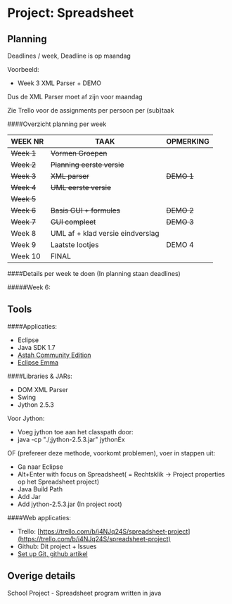 Project: Spreadsheet
====================


Planning
--------

Deadlines / week, Deadline is op maandag

Voorbeeld: 
* Week 3 XML Parser + DEMO

Dus de XML Parser moet af zijn voor maandag

Zie Trello voor de assignments per persoon per (sub)taak

####Overzicht planning per week 

| WEEK NR | TAAK                             | OPMERKING |
|---------|----------------------------------|-----------|
| ~~Week 1~~  | ~~Vormen Groepen~~                   |           |
| ~~Week 2~~  | ~~Planning eerste versie~~           |           |
| ~~Week 3~~  | ~~XML parser~~                      | ~~DEMO 1~~    |
| ~~Week 4~~  | ~~UML eerste versie~~                |           |
| ~~Week 5~~  |                                  |           |
| ~~Week 6~~  | ~~Basis GUI + formules~~             | ~~DEMO 2~~    |
| ~~Week 7~~  | ~~GUI compleet~~                     | ~~DEMO 3~~    |
| Week 8  | UML af + klad versie eindverslag |           |
| Week 9  | Laatste lootjes                  | DEMO 4    |
| Week 10 | FINAL                            |           |


####Details per week te doen (In planning staan deadlines)

#####Week 6:


Tools
-----

####Applicaties:
* Eclipse
* Java SDK 1.7
* [Astah Community Edition](http://astah.net/editions/community)
* [Eclipse Emma](http://www.eclemma.org/installation.html)


####Libraries & JARs:
* DOM XML Parser
* Swing
* Jython 2.5.3

Voor Jython:
* Voeg jython toe  aan het classpath door:
* java -cp "./;jython-2.5.3.jar" jythonEx


OF (prefereer deze methode, voorkomt problemen), voer in stappen uit:
* Ga naar Eclipse
* Alt+Enter with focus on Spreadsheet( = Rechtsklik -> Project properties op het Spreadsheet project)
* Java Build Path
* Add Jar 
* Add jython-2.5.3.jar (In project root)


####Web applicaties:
* Trello: [https://trello.com/b/i4NJq24S/spreadsheet-project](https://trello.com/b/i4NJq24S/spreadsheet-project)
* Github: Dit project + Issues
* [Set up Git, github artikel](https://help.github.com/articles/set-up-git)


Overige details
---------------


School Project - Spreadsheet program written in java
